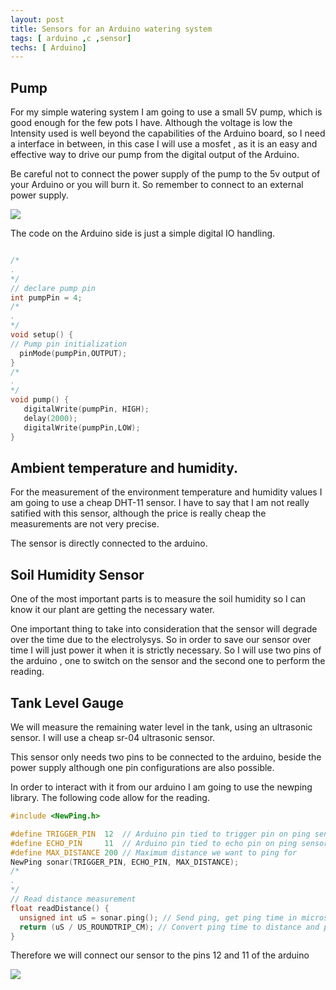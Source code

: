 ```yaml
---
layout: post
title: Sensors for an Arduino watering system
tags: [ arduino ,c ,sensor]
techs: [ Arduino]
---
```


## Pump

For my simple watering system I am going to use a small 5V pump, which is good enough for the few pots I have. Although the voltage is low the Intensity used is well beyond the capabilities of the Arduino board, so I need a interface in between, in this case I will use a mosfet , as it is an easy and effective way to drive our pump from the digital output of the Arduino.

Be careful not to connect the power supply of the pump to the 5v output of your Arduino or you will burn it. So remember to connect to an external power supply.

![](../../../../public/img/gardener/Pump.png)

The code on the Arduino side is just a simple digital IO handling.

```  c

/*
.
*/
// declare pump pin 
int pumpPin = 4;
/*
.
*/
void setup() {
// Pump pin initialization
  pinMode(pumpPin,OUTPUT);
}
/*
.
*/
void pump() {
   digitalWrite(pumpPin, HIGH);
   delay(2000);
   digitalWrite(pumpPin,LOW);
}

```

## Ambient temperature and humidity.

For the measurement of the environment temperature and humidity values I am going to use a cheap DHT-11 sensor. I have to say that I am not really satified with this sensor, although the price is really cheap the measurements are not very precise.

The sensor is directly connected to the arduino.


## Soil Humidity Sensor

One of the most important parts is to measure the soil humidity so I can know it our plant are getting the necessary water.

One important thing to take into consideration that the sensor will degrade over the time due to the electrolysys. So in order to save our sensor over time I will just power it when it is strictly necessary. So I will use two pins of the arduino , one to switch on the sensor and the second one to perform the reading.

## Tank Level Gauge

We will measure the remaining water level in the tank, using an ultrasonic sensor. I will use a cheap sr-04 ultrasonic sensor.

This sensor only needs two pins to be connected to the arduino, beside the power supply although one pin configurations are also possible.

In order to interact with it from our arduino I am going to use the newping library. The following code allow for the reading.

```  c
#include <NewPing.h>

#define TRIGGER_PIN  12  // Arduino pin tied to trigger pin on ping sensor.
#define ECHO_PIN     11  // Arduino pin tied to echo pin on ping sensor.
#define MAX_DISTANCE 200 // Maximum distance we want to ping for 
NewPing sonar(TRIGGER_PIN, ECHO_PIN, MAX_DISTANCE); 
/*
.
*/
// Read distance measurement
float readDistance() { 
  unsigned int uS = sonar.ping(); // Send ping, get ping time in microseconds (uS).
  return (uS / US_ROUNDTRIP_CM); // Convert ping time to distance and print result (0 = outside set distance range, no ping echo)
}

```

Therefore we will connect our sensor to the pins 12 and 11 of the arduino

![](../../../../public/img/gardener/Ultrasonic.png)
